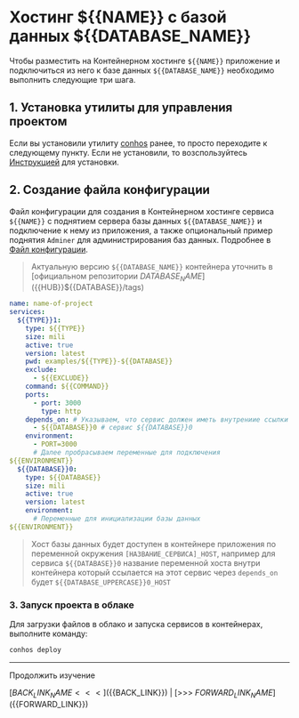 # Хостинг ${{NAME}} с базой данных ${{DATABASE_NAME}}

Чтобы разместить на Контейнерном хостинге `${{NAME}}` приложение и подключиться из него к базе данных `${{DATABASE_NAME}}` необходимо выполнить следующие три шага.

## 1. Установка утилиты для управления проектом

Если вы установили утилиту [conhos](https://www.npmjs.com/package/conhos) ранее, то просто переходите к следующему пункту. Если не установили, то возспользуйтесь [Инструкцией](./GettingStarted.md) для установки.

## 2. Создание файла конфигурации

Файл конфигурации для создания в Контейнерном хостинге сервиса `${{NAME}}` с поднятием сервера базы данных `${{DATABASE_NAME}}` и подключение к нему из приложения, а также опциональный пример поднятия `Adminer` для администрирования баз данных. Подробнее в [Файл конфигурации](./ConfigFile.md#пример_файла_конфигурации).

> Актуальную версию `${{DATABASE_NAME}}` контейнера уточнить в [официальном репозитории ${{DATABASE_NAME}}](${{HUB}}${{DATABASE}}/tags)

```yml
name: name-of-project
services:
  ${{TYPE}}1:
    type: ${{TYPE}}
    size: mili
    active: true
    version: latest
    pwd: examples/${{TYPE}}-${{DATABASE}}
    exclude:
      - ${{EXCLUDE}}
    command: ${{COMMAND}}
    ports:
      - port: 3000
        type: http
    depends_on: # Указываем, что сервис должен иметь внутрениие ссылки на
      - ${{DATABASE}}0 # сервис ${{DATABASE}}0
    environment:
      - PORT=3000
      # Далее пробрасываем переменные для подключения
${{ENVIRONMENT}}
  ${{DATABASE}}0:
    type: ${{DATABASE}}
    size: mili
    active: true
    version: latest
    environment:
      # Переменные для инициализации базы данных
${{ENVIRONMENT}}
```

> Хост базы данных будет доступен в контейнере приложения по переменной окружения `[НАЗВАНИЕ_СЕРВИСА]_HOST`, например для сервиса `${{DATABASE}}0` название переменной хоста внутри контейнера который ссылается на этот сервис через `depends_on` будет `${{DATABASE_UPPERCASE}}0_HOST`

### 3. Запуск проекта в облаке

Для загрузки файлов в облако и запуска сервисов в контейнерах, выполните команду:

```sh
conhos deploy
```

---

Продолжить изучение

[${{BACK_LINK_NAME}} <<<](${{BACK_LINK}}) | [>>> ${{FORWARD_LINK_NAME}}](${{FORWARD_LINK}})
